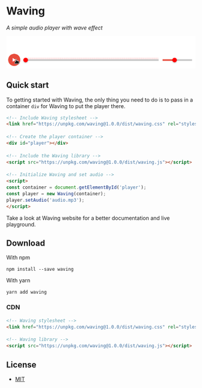# Waving

_A simple audio player with wave effect_

<p align="center">
  <img src="https://github.com/ZeroX-DG/Waving/raw/master/assets/demo.gif" />
</p>

## Quick start

To getting started with Waving, the only thing you need to do is to pass in a container `div` for Waving to put the player there.

```html
<!-- Include Waving stylesheet -->
<link href="https://unpkg.com/waving@1.0.0/dist/waving.css" rel="stylesheet">

<!-- Create the player container -->
<div id="player"></div>

<!-- Include the Waving library -->
<script src="https://unpkg.com/waving@1.0.0/dist/waving.js"></script>

<!-- Initialize Waving and set audio -->
<script>
const container = document.getElementById('player');
const player = new Waving(container);
player.setAudio('audio.mp3');
</script>
```

Take a look at Waving website for a better documentation and live playground.

## Download

With npm

```
npm install --save waving
```

With yarn

```
yarn add waving
```

### CDN

```html
<!-- Waving stylesheet -->
<link href="https://unpkg.com/waving@1.0.0/dist/waving.css" rel="stylesheet">

<!-- Waving library -->
<script src="https://unpkg.com/waving@1.0.0/dist/waving.js"></script>
```

## License

- [MIT](LICENSE)
